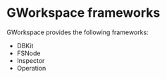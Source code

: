# GWorkspace frameworks

GWorkspace provides the following frameworks:

* DBKit
* FSNode
* Inspector
* Operation
